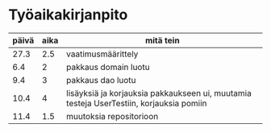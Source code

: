 # Työaikakirjanpito

päivä | aika | mitä tein
------|------|-----------
27.3 | 2.5 | vaatimusmäärittely
6.4 | 2 | pakkaus domain luotu
9.4 | 3 | pakkaus dao luotu
10.4 | 4 | lisäyksiä ja korjauksia pakkaukseen ui, muutamia testeja UserTestiin, korjauksia pomiin 
11.4 | 1.5 | muutoksia repositorioon
